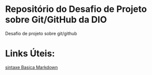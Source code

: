 # Repositório do Desafio de Projeto sobre Git/GitHub da DIO
Desafio de projeto sobre git/github

# Links Úteis:
[sintaxe Basica Markdown](https://www.markdownguide.org/)
